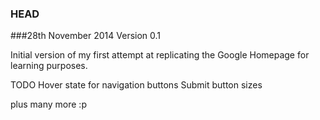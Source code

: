 ### HEAD

###28th November 2014
Version 0.1

Initial version of my first attempt at replicating the Google Homepage for learning purposes.

TODO 
Hover state for navigation buttons
Submit button sizes

plus many more :p

